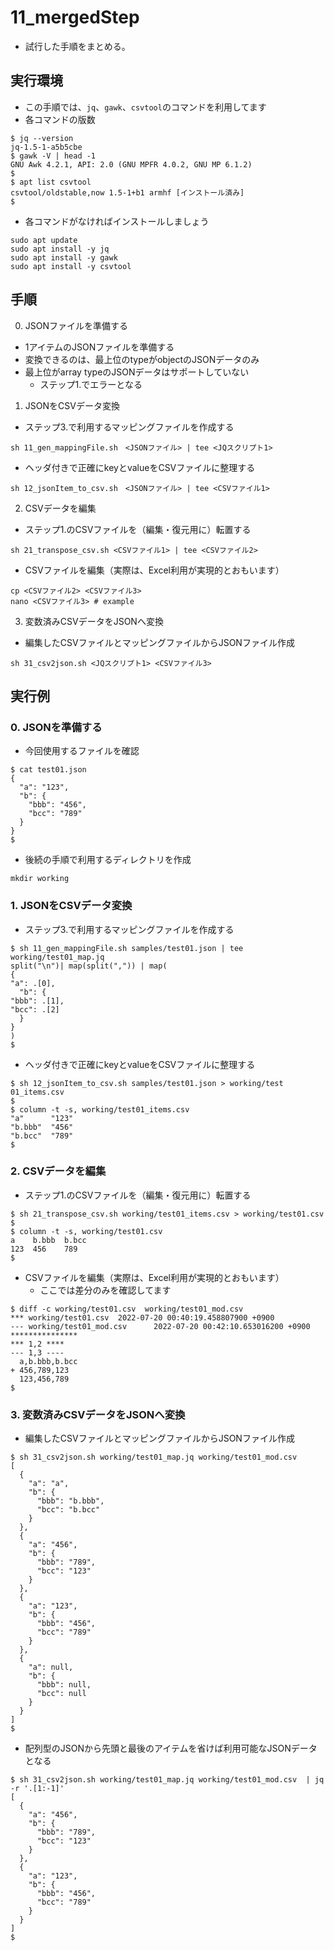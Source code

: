 # 11_mergedStep
- 試行した手順をまとめる。

## 実行環境
- この手順では、`jq`、`gawk`、`csvtool`のコマンドを利用してます
- 各コマンドの版数
```shell
$ jq --version
jq-1.5-1-a5b5cbe
$ gawk -V | head -1
GNU Awk 4.2.1, API: 2.0 (GNU MPFR 4.0.2, GNU MP 6.1.2)
$
$ apt list csvtool
csvtool/oldstable,now 1.5-1+b1 armhf [インストール済み]
$
```

- 各コマンドがなければインストールしましょう
```
sudo apt update
sudo apt install -y jq
sudo apt install -y gawk
sudo apt install -y csvtool
```


## 手順
0. JSONファイルを準備する
  - 1アイテムのJSONファイルを準備する
  - 変換できるのは、最上位のtypeがobjectのJSONデータのみ
  - 最上位がarray typeのJSONデータはサポートしていない
    - ステップ1.でエラーとなる

1. JSONをCSVデータ変換
  - ステップ3.で利用するマッピングファイルを作成する
```shell
sh 11_gen_mappingFile.sh　<JSONファイル> | tee <JQスクリプト1>
```
  - ヘッダ付きで正確にkeyとvalueをCSVファイルに整理する
```shell
sh 12_jsonItem_to_csv.sh　<JSONファイル> | tee <CSVファイル1>
```

2. CSVデータを編集
  - ステップ1.のCSVファイルを（編集・復元用に）転置する
```shell
sh 21_transpose_csv.sh <CSVファイル1> | tee <CSVファイル2>
```
  - CSVファイルを編集（実際は、Excel利用が実現的とおもいます）
```shell
cp <CSVファイル2> <CSVファイル3>
nano <CSVファイル3> # example
```

3. 変数済みCSVデータをJSONへ変換
  - 編集したCSVファイルとマッピングファイルからJSONファイル作成
```shell
sh 31_csv2json.sh <JQスクリプト1> <CSVファイル3>
```

## 実行例

### 0. JSONを準備する
- 今回使用するファイルを確認
```shell
$ cat test01.json
{
  "a": "123",
  "b": {
    "bbb": "456",
    "bcc": "789"
  }
}
$
```

- 後続の手順で利用するディレクトリを作成
```
mkdir working
```

### 1. JSONをCSVデータ変換
- ステップ3.で利用するマッピングファイルを作成する
```shell
$ sh 11_gen_mappingFile.sh samples/test01.json | tee working/test01_map.jq
split("\n")| map(split(",")) | map(
{
"a": .[0],
  "b": {
"bbb": .[1],
"bcc": .[2]
  }
}
)
$
```

- ヘッダ付きで正確にkeyとvalueをCSVファイルに整理する
```shell
$ sh 12_jsonItem_to_csv.sh samples/test01.json > working/test
01_items.csv
$
$ column -t -s, working/test01_items.csv
"a"      "123"
"b.bbb"  "456"
"b.bcc"  "789"
$
```


### 2. CSVデータを編集
- ステップ1.のCSVファイルを（編集・復元用に）転置する
```shell
$ sh 21_transpose_csv.sh working/test01_items.csv > working/test01.csv
$
$ column -t -s, working/test01.csv
a    b.bbb  b.bcc
123  456    789
$
```

- CSVファイルを編集（実際は、Excel利用が実現的とおもいます）
  - ここでは差分のみを確認してます
```shell
$ diff -c working/test01.csv  working/test01_mod.csv
*** working/test01.csv  2022-07-20 00:40:19.458807900 +0900
--- working/test01_mod.csv      2022-07-20 00:42:10.653016200 +0900
***************
*** 1,2 ****
--- 1,3 ----
  a,b.bbb,b.bcc
+ 456,789,123
  123,456,789
$
```


### 3. 変数済みCSVデータをJSONへ変換
- 編集したCSVファイルとマッピングファイルからJSONファイル作成
```shell
$ sh 31_csv2json.sh working/test01_map.jq working/test01_mod.csv
[
  {
    "a": "a",
    "b": {
      "bbb": "b.bbb",
      "bcc": "b.bcc"
    }
  },
  {
    "a": "456",
    "b": {
      "bbb": "789",
      "bcc": "123"
    }
  },
  {
    "a": "123",
    "b": {
      "bbb": "456",
      "bcc": "789"
    }
  },
  {
    "a": null,
    "b": {
      "bbb": null,
      "bcc": null
    }
  }
]
$
```

- 配列型のJSONから先頭と最後のアイテムを省けば利用可能なJSONデータとなる
```shell
$ sh 31_csv2json.sh working/test01_map.jq working/test01_mod.csv  | jq -r '.[1:-1]'
[
  {
    "a": "456",
    "b": {
      "bbb": "789",
      "bcc": "123"
    }
  },
  {
    "a": "123",
    "b": {
      "bbb": "456",
      "bcc": "789"
    }
  }
]
$
```

